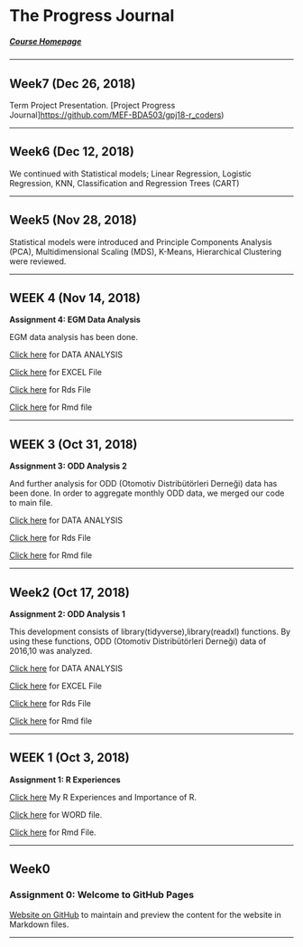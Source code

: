 
# The Progress Journal
##### [Course Homepage](https://mef-bda503.github.io/)	

***
## Week7 (Dec 26, 2018)

Term Project Presentation. [Project Progress Journal]https://github.com/MEF-BDA503/gpj18-r_coders)

***
## Week6 (Dec 12, 2018)

We continued with Statistical models; Linear Regression, Logistic Regression, KNN, Classification and Regression Trees (CART)

***
## Week5 (Nov 28, 2018)

Statistical models were introduced and Principle Components Analysis (PCA), Multidimensional Scaling (MDS), K-Means, Hierarchical Clustering were reviewed. 

***
## WEEK 4 (Nov 14, 2018)
**Assignment 4: EGM Data Analysis**

EGM data analysis has been done. 

[Click here](AssignmentWeek4/EGM__Pension_Monitoring_Center__Data_Analysis.html) for DATA ANALYSIS

[Click here](https://github.com/MEF-BDA503/pj18-Leyla.Yigit/blob/master/AssignmentWeek4/egm_example_data.xlsx)  for EXCEL File

[Click here](https://github.com/MEF-BDA503/pj18-Leyla.Yigit/blob/master/AssignmentWeek4/egm_data.rds) for Rds File

[Click here](https://github.com/MEF-BDA503/pj18-Leyla.Yigit/blob/master/AssignmentWeek4/EGM_Data_Analysis.Rmd) for Rmd file

***
## WEEK 3 (Oct 31, 2018)
**Assignment 3: ODD Analysis 2**

And further analysis for ODD (Otomotiv Distribütörleri Derneği) data has been done. In order to aggregate monthly ODD data, we merged our code to main file.

[Click here](AssignmentWeek3/RMarkdown-Homework-ODD_Sales_Aggregate.html) for DATA ANALYSIS

[Click here](https://github.com/MEF-BDA503/pj18-Leyla.Yigit/blob/master/AssignmentWeek3/car_data_aggregate.rds) for Rds File

[Click here](/AssignmentWeek3/RMarkdown-Homework-ODD_Sales_Aggregate.Rmd) for Rmd file


***
## Week2 (Oct 17, 2018)
**Assignment 2: ODD Analysis 1**

This development consists of library(tidyverse),library(readxl) functions. By using these functions, ODD (Otomotiv Distribütörleri Derneği) data of 2016,10 was analyzed.

[Click here](AssignmentWeek2/RMarkdown-Homework-ODDAnalysis_Assignment2.html) for DATA ANALYSIS

[Click here](https://github.com/MEF-BDA503/pj18-Leyla.Yigit/blob/master/AssignmentWeek2/odd_retail_sales_2016_10.xlsx) for EXCEL File

[Click here](https://github.com/MEF-BDA503/pj18-Leyla.Yigit/blob/master/AssignmentWeek2/car_data_oct_16.rds) for Rds File

[Click here](https://github.com/MEF-BDA503/pj18-Leyla.Yigit/blob/master/AssignmentWeek2/RMarkdown-Homework-ODDAnalysis_Assignment2.Rmd) for Rmd file

***
## WEEK 1 (Oct 3, 2018)
**Assignment 1: R Experiences**

[Click here](AssignmentWeek1/RMarkdown-Homework-Rexamples_Assignment1.html) My R Experiences and Importance of R.

[Click here](https://github.com/MEF-BDA503/pj18-Leyla.Yigit/blob/master/AssignmentWeek1/RMarkdown-Homework.docx) for WORD file.

[Click here](https://github.com/MEF-BDA503/pj18-Leyla.Yigit/blob/master/AssignmentWeek1/RMarkdown-Homework-Rexamples_Assignment1.Rmd) for Rmd File.

***
## Week0
### Assignment 0: Welcome to GitHub Pages

[Website on GitHub](https://github.com/MEF-BDA503/pj18-Leyla.Yigit/edit/master/index.md) to maintain and preview the content for the website in Markdown files.



***
